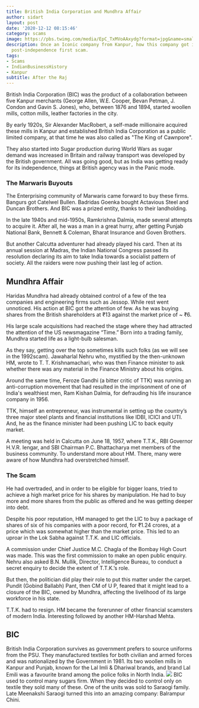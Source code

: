```yaml
---
title: British India Corporation and Mundhra Affair
author: sidart
layout: post
date: '2020-12-12 08:15:46'
category: scams
image: https://pbs.twimg.com/media/EpC_TxMVoAAxydg?format=jpg&name=small
description: Once an Iconic company from Kanpur, how this company got involved with
  post-independence first scam.
tags:
- Scams
- IndianBusinessHistory
- Kanpur
subtitle: After the Raj
---
```


British India Corporation (BIC) was the product of a collaboration between five Kanpur merchants (George Allen, W.E. Cooper, Bevan Petman, J. Condon and Gavin S. Jones), who, between 1876 and 1894, started woollen mills, cotton mills, leather factories in the city.

By early 1920s, Sir Alexander MacRobert, a self-made millionaire acquired these mills in Kanpur and established British India Corporation as a public limited company, at that time he was also called as "The King of Cawnpore".

They also started into Sugar production during World Wars as sugar demand was increased in Britain and railway transport was developed by the British government. All was going good, but as India was getting ready for its independence, things at British agency was in the Panic mode.

### The Marwaris Buyouts
The Enterprising community of Marwaris came forward to buy these firms. Bangurs got Catelwel Bullen. Badridas Goenka bought Actavious Steel and Duncan Brothers. And BIC was a prized entity, thanks to their landholding. 

In the late 1940s and mid-1950s, Ramkrishna Dalmia, made several attempts to acquire it. After all, he was a man in a great hurry, after getting Punjab National Bank, Bennett & Coleman, Bharat Insurance and Goven Brothers.

But another Calcutta adventurer had already played his card. Then at its annual session at Madras, the Indian National Congress passed its resolution declaring its aim to take India towards a socialist pattern of society. All the raiders were now pushing their last leg of action.

## Mundhra Affair
Haridas Mundhra had already obtained control of a few of the tea companies and engineering firms such as Jessop. While rest went unnoticed. His action at BIC got the attention of few. As he was buying shares from the British shareholders at ₹13 against the market price of ~ ₹6.

His large scale acquisitions had reached the stage where they had attracted the attention of the US newsmagazine “Time.” Born into a trading family, Mundhra started life as a light-bulb salesman.

As they say, getting over the top sometimes kills such folks (as we will see in the 1992scam). Jawaharlal Nehru who, mystified by the then-unknown HM, wrote to T. T. Krishnamachari, who was then Finance minister to ask whether there was any material in the Finance Ministry about his origins.

Around the same time, Feroze Gandhi (a bitter critic of TTK) was running an anti-corruption movement that had resulted in the imprisonment of one of India's wealthiest men, Ram Kishan Dalmia, for defrauding his life insurance company in 1956.

TTK, himself an entrepreneur, was instrumental in setting up the country’s three major steel plants and financial institutions like IDBI, ICICI and UTI. And, he as the finance minister had been pushing LIC to back equity market.

A meeting was held in Calcutta on June 18, 1957, where T.T.K., RBI Governor H.V.R. Iengar, and SBI Chairman P.C. Bhattacharya met members of the business community. To understand more about HM. There, many were aware of how Mundhra had overstretched himself.

### The Scam
He had overtraded, and in order to be eligible for bigger loans, tried to achieve a high market price for his shares by manipulation. He had to buy more and more shares from the public as offered and he was getting deeper into debt.

Despite his poor reputation, HM managed to get the LIC to buy a package of shares of six of his companies with a poor record, for ₹1.24 crores, at a price which was somewhat higher than the market price. This led to an uproar in the Lok Sabha against T.T.K. and LIC officials.

A commission under Chief Justice M.C. Chagla of the Bombay High Court was made. This was the first commission to make an open public enquiry. Nehru also asked B.N. Mullik, Director, Intelligence Bureau, to conduct a secret enquiry to decide the extent of T.T.K.’s role.

But then, the politician did play their role to put this matter under the carpet. Pundit (Gobind Ballabh) Pant, then CM of U P, feared that it might lead to a closure of the BIC, owned by Mundhra, affecting the livelihood of its large workforce in his state.

T.T.K. had to resign. HM became the forerunner of other financial scamsters of modern India. Interesting followed by another HM-Harshad Mehta. 

## BIC
British India Corporation survives as government prefers to source uniforms from the PSU. They manufactured textiles for both civilian and armed forces and was nationalized by the Government in 1981. Its two woollen mills in Kanpur and Punjab, known for the Lal Imli & Dhariwal brands, and brand Lal Emili was a favourite brand among the police folks in North India. 
![](https://pbs.twimg.com/media/EpDSmWaUcAEdusv?format=jpg&name=small)
BIC used to control many sugars firm. When they decided to control only on textile they sold many of these. One of the units was sold to Saraogi family. Late Meenakshi Saraogi turned this into an amazing company: Balrampur Chini.
